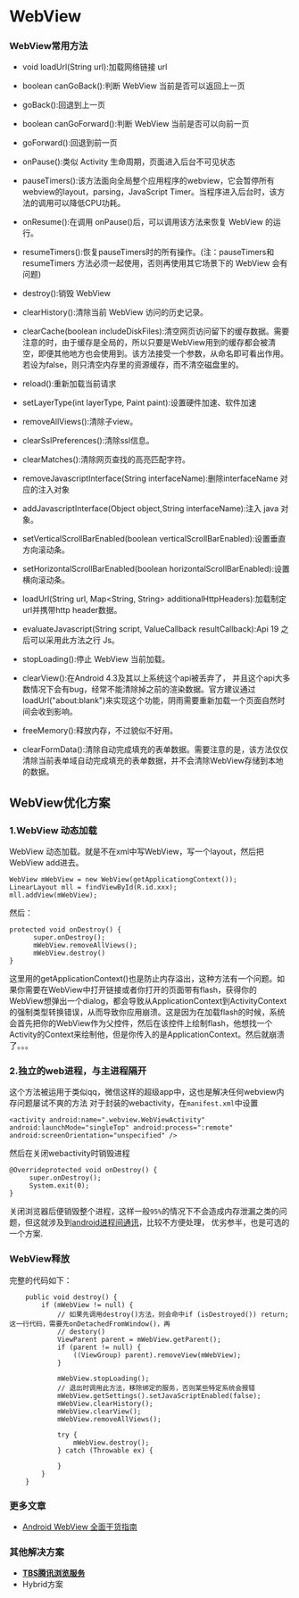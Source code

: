 # WebView



### WebView常用方法

- void loadUrl(String url):加载网络链接 url

- boolean canGoBack():判断 WebView 当前是否可以返回上一页

- goBack():回退到上一页

- boolean canGoForward():判断 WebView 当前是否可以向前一页

- goForward():回退到前一页

- onPause():类似 Activity 生命周期，页面进入后台不可见状态

- pauseTimers():该方法面向全局整个应用程序的webview，它会暂停所有webview的layout，parsing，JavaScript Timer。当程序进入后台时，该方法的调用可以降低CPU功耗。

- onResume():在调用 onPause()后，可以调用该方法来恢复 WebView 的运行。

- resumeTimers():恢复pauseTimers时的所有操作。(注：pauseTimers和resumeTimers 方法必须一起使用，否则再使用其它场景下的 WebView 会有问题)

- destroy():销毁 WebView

- clearHistory():清除当前 WebView 访问的历史记录。

- clearCache(boolean includeDiskFiles):清空网页访问留下的缓存数据。需要注意的时，由于缓存是全局的，所以只要是WebView用到的缓存都会被清空，即便其他地方也会使用到。该方法接受一个参数，从命名即可看出作用。若设为false，则只清空内存里的资源缓存，而不清空磁盘里的。

- reload():重新加载当前请求

- setLayerType(int layerType, Paint paint):设置硬件加速、软件加速

- removeAllViews():清除子view。

- clearSslPreferences():清除ssl信息。

- clearMatches():清除网页查找的高亮匹配字符。

- removeJavascriptInterface(String interfaceName):删除interfaceName 对应的注入对象

- addJavascriptInterface(Object object,String interfaceName):注入 java 对象。

- setVerticalScrollBarEnabled(boolean verticalScrollBarEnabled):设置垂直方向滚动条。

- setHorizontalScrollBarEnabled(boolean horizontalScrollBarEnabled):设置横向滚动条。

- loadUrl(String url, Map<String, String> additionalHttpHeaders):加载制定url并携带http header数据。

- evaluateJavascript(String script, ValueCallback<String> resultCallback):Api 19 之后可以采用此方法之行 Js。

- stopLoading():停止 WebView 当前加载。

- clearView():在Android 4.3及其以上系统这个api被丢弃了， 并且这个api大多数情况下会有bug，经常不能清除掉之前的渲染数据。官方建议通过loadUrl("about:blank")来实现这个功能，阴雨需要重新加载一个页面自然时间会收到影响。

- freeMemory():释放内存，不过貌似不好用。

- clearFormData():清除自动完成填充的表单数据。需要注意的是，该方法仅仅清除当前表单域自动完成填充的表单数据，并不会清除WebView存储到本地的数据。

  



## WebView优化方案

### 1.WebView 动态加载 

 WebView 动态加载。就是不在xml中写WebView，写一个layout，然后把WebView add进去。

```
WebView mWebView = new WebView(getApplicationgContext());
LinearLayout mll = findViewById(R.id.xxx);
mll.addView(mWebView);
```

然后：

```
protected void onDestroy() {
      super.onDestroy();
      mWebView.removeAllViews();
      mWebView.destroy()
}
```

这里用的getApplicationContext()也是防止内存溢出，这种方法有一个问题。如果你需要在WebView中打开链接或者你打开的页面带有flash，获得你的WebView想弹出一个dialog，都会导致从ApplicationContext到ActivityContext的强制类型转换错误，从而导致你应用崩溃。这是因为在加载flash的时候，系统会首先把你的WebView作为父控件，然后在该控件上绘制flash，他想找一个Activity的Context来绘制他，但是你传入的是ApplicationContext。然后就崩溃了。。。

 

### 2.独立的web进程，与主进程隔开

这个方法被运用于类似qq，微信这样的超级app中，这也是解决任何webview内存问题屡试不爽的方法
 对于封装的webactivity，在`manifest.xml`中设置

```
<activity android:name=".webview.WebViewActivity" android:launchMode="singleTop" android:process=":remote" android:screenOrientation="unspecified" />
```

然后在关闭webactivity时销毁进程

```
@Overrideprotected void onDestroy() {                
     super.onDestroy(); 
     System.exit(0);
}
```

 关闭浏览器后便销毁整个进程，这样一般`95%`的情况下不会造成内存泄漏之类的问题，但这就涉及到[android进程间通讯](https://link.jianshu.com/?t=http://blog.csdn.net/hitlion2008/article/details/9824009)，比较不方便处理， 优劣参半，也是可选的一个方案. 





### WebView释放

完整的代码如下：

```
	public void destroy() {
        if (mWebView != null) {
            // 如果先调用destroy()方法，则会命中if (isDestroyed()) return;这一行代码，需要先onDetachedFromWindow()，再
            // destory()
            ViewParent parent = mWebView.getParent();
            if (parent != null) {
                ((ViewGroup) parent).removeView(mWebView);
            }

            mWebView.stopLoading();
            // 退出时调用此方法，移除绑定的服务，否则某些特定系统会报错
            mWebView.getSettings().setJavaScriptEnabled(false);
            mWebView.clearHistory();
            mWebView.clearView();
            mWebView.removeAllViews();

            try {
                mWebView.destroy();
            } catch (Throwable ex) {

            }
        }
    }
```



### 更多文章

* [Android WebView 全面干货指南](https://www.jianshu.com/p/fd61e8f4049e)

 

### 其他解决方案

* [**TBS腾讯浏览服务**](https://link.jianshu.com/?t=http://x5.tencent.com/index)  
* Hybrid方案